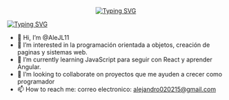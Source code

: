 <div align="center">
  <a href="https://git.io/typing-svg">
    <img src="https://readme-typing-svg.demolab.com?font=Fira+Code&pause=1000&random=false&width=435&lines=%F0%9F%91%8B%F0%9F%8F%BD+Hi+there%2C+I'm+Alejandro+L%C3%B3pez" alt="Typing SVG" />
  </a>  
</div>

<a href="https://git.io/typing-svg"><img src="https://readme-typing-svg.demolab.com?font=Playfair+Display&pause=1000&color=2CCDF7&center=true&random=false&width=435&lines=%F0%9F%91%8B%F0%9F%8F%BD+Hi+there%2C+I'm+Alejandro+L%C3%B3pez" alt="Typing SVG" /></a>

- 👋 Hi, I’m @AleJL11
- 👀 I’m interested in la  programación orientada a objetos, creación de paginas y sistemas web.
- 🌱 I’m currently learning  JavaScript para seguir con React y aprender Angular.
- 💞️ I’m looking to collaborate on  proyectos que me ayuden a crecer como programador
- 📫 How to reach me:  correo electronico:  alejandro020215@gmail.com

<!---
AleJL11/AleJL11 is a ✨ special ✨ repository because its `README.md` (this file) appears on your GitHub profile.
You can click the Preview link to take a look at your changes.
--->
